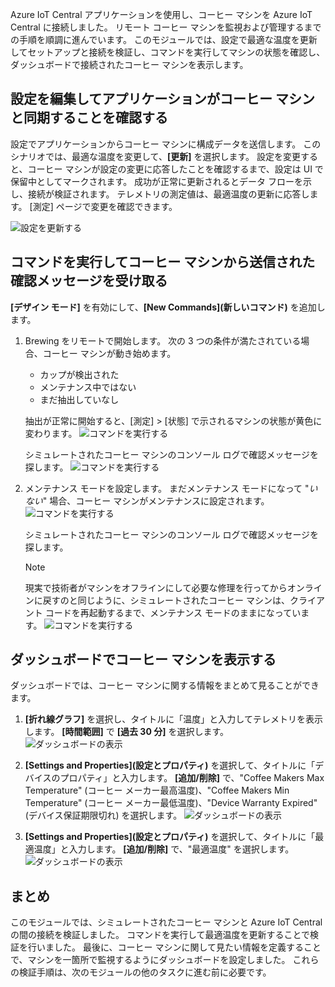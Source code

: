 Azure IoT Central アプリケーションを使用し、コーヒー マシンを Azure IoT Central に接続しました。 リモート コーヒー マシンを監視および管理するまでの手順を順調に進んでいます。 このモジュールでは、設定で最適な温度を更新してセットアップと接続を検証し、コマンドを実行してマシンの状態を確認し、ダッシュボードで接続されたコーヒー マシンを表示します。 

## <a name="edit-setting-to-see-if-the-application-syncs-with-the-coffee-machine"></a>設定を編集してアプリケーションがコーヒー マシンと同期することを確認する

設定でアプリケーションからコーヒー マシンに構成データを送信します。 このシナリオでは、最適な温度を変更して、**[更新]** を選択します。 設定を変更すると、コーヒー マシンが設定の変更に応答したことを確認するまで、設定は UI で保留中としてマークされます。 成功が正常に更新されるとデータ フローを示し、接続が検証されます。 テレメトリの測定値は、最適温度の更新に応答します。 [測定] ページで変更を確認できます。 

  ![設定を更新する](../images/3-settings-a.png)

## <a name="run-commands-and-receive-confirmation-messages-sent-by-the-coffee-machine"></a>コマンドを実行してコーヒー マシンから送信された確認メッセージを受け取る 
**[デザイン モード]** を有効にして、**[New Commands]\(新しいコマンド\)** を追加します。

1. Brewing をリモートで開始します。 次の 3 つの条件が満たされている場合、コーヒー マシンが動き始めます。
    - カップが検出された
    - メンテナンス中ではない
    - まだ抽出していなし

    抽出が正常に開始すると、[測定] > [状態] で示されるマシンの状態が黄色に変わります。 
    ![コマンドを実行する](../images/3-commands-b.png)

    シミュレートされたコーヒー マシンのコンソール ログで確認メッセージを探します。 
    ![コマンドを実行する](../images/3-commands-brewing.png)

2. メンテナンス モードを設定します。 まだメンテナンス モードになって "*いない*" 場合、コーヒー マシンがメンテナンスに設定されます。
    ![コマンドを実行する](../images/3-commands-c.png)
    
    シミュレートされたコーヒー マシンのコンソール ログで確認メッセージを探します。 
    > [!NOTE]
    > 現実で技術者がマシンをオフラインにして必要な修理を行ってからオンラインに戻すのと同じように、シミュレートされたコーヒー マシンは、クライアント コードを再起動するまで、メンテナンス モードのままになっています。
    ![コマンドを実行する](../images/3-commands-maintenance.png)

## <a name="view-the-coffee-machine-in-the-dashboard"></a>ダッシュボードでコーヒー マシンを表示する
ダッシュボードでは、コーヒー マシンに関する情報をまとめて見ることができます。 

1. **[折れ線グラフ]** を選択し、タイトルに「温度」と入力してテレメトリを表示します。 **[時間範囲]** で **[過去 30 分]** を選択します。
![ダッシュボードの表示](../images/3-dashboard-a.png)

1. **[Settings and Properties]\(設定とプロパティ\)** を選択して、タイトルに「デバイスのプロパティ」と入力します。 **[追加/削除]** で、"Coffee Makers Max Temperature" (コーヒー メーカー最高温度)、"Coffee Makers Min Temperature" (コーヒー メーカー最低温度)、"Device Warranty Expired" (デバイス保証期限切れ) を選択します。 
![ダッシュボードの表示](../images/3-dashboard-b.png)

1. **[Settings and Properties]\(設定とプロパティ\)** を選択して、タイトルに「最適温度」と入力します。 **[追加/削除]** で、"最適温度" を選択します。 
![ダッシュボードの表示](../images/3-dashboard-c.png)


## <a name="summary"></a>まとめ

このモジュールでは、シミュレートされたコーヒー マシンと Azure IoT Central の間の接続を検証しました。 コマンドを実行して最適温度を更新することで検証を行いました。 最後に、コーヒー マシンに関して見たい情報を定義することで、マシンを一箇所で監視するようにダッシュボードを設定しました。 これらの検証手順は、次のモジュールの他のタスクに進む前に必要です。 